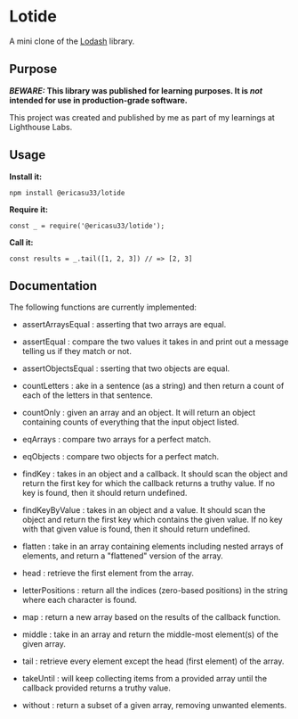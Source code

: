 # Lotide

A mini clone of the [Lodash](https://lodash.com) library.

## Purpose

**_BEWARE:_ This library was published for learning purposes. It is _not_ intended for use in production-grade software.**

This project was created and published by me as part of my learnings at Lighthouse Labs. 

## Usage

**Install it:**

`npm install @ericasu33/lotide`

**Require it:**

`const _ = require('@ericasu33/lotide');`

**Call it:**

`const results = _.tail([1, 2, 3]) // => [2, 3]`

## Documentation

The following functions are currently implemented:

  * assertArraysEqual : asserting that two arrays are equal.

  * assertEqual : compare the two values it takes in and print out a message telling us if they match or not.

  * assertObjectsEqual : sserting that two objects are equal.

  * countLetters : ake in a sentence (as a string) and then return a count of each of the letters in that sentence.

  * countOnly : given an array and an object. It will return an object containing counts of everything that the input object listed.

  * eqArrays : compare two arrays for a perfect match.
  
  * eqObjects : compare two objects for a perfect match.

  * findKey : takes in an object and a callback. It should scan the object and return the first key for which the callback returns a truthy value. If no key is found, then it should return undefined.

  * findKeyByValue : takes in an object and a value. It should scan the object and return the first key which contains the given value. If no key with that given value is found, then it should return undefined.

  * flatten : take in an array containing elements including nested arrays of elements, and return a "flattened" version of the array.

  * head : retrieve the first element from the array.

  * letterPositions : return all the indices (zero-based positions) in the string where each character is found.

  * map : return a new array based on the results of the callback function.

  * middle : take in an array and return the middle-most element(s) of the given array.

  * tail : retrieve every element except the head (first element) of the array.

  * takeUntil : will keep collecting items from a provided array until the callback provided returns a truthy value.

  * without : return a subset of a given array, removing unwanted elements.